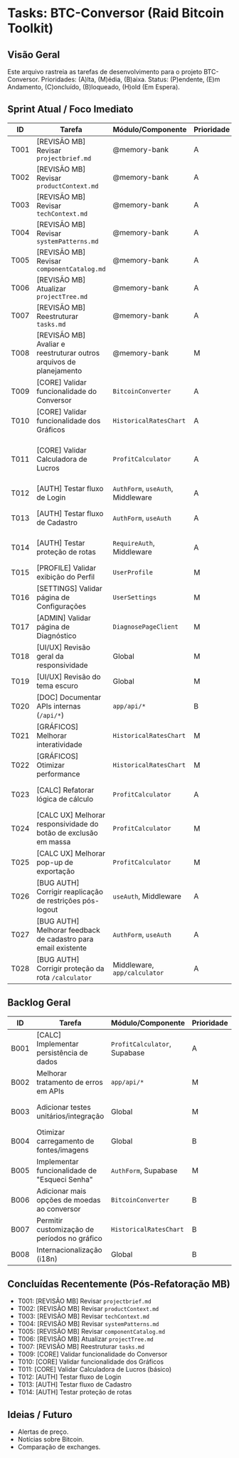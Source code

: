 # Tasks: BTC-Conversor (Raid Bitcoin Toolkit)

## Visão Geral

Este arquivo rastreia as tarefas de desenvolvimento para o projeto BTC-Conversor. 
Prioridades: (A)lta, (M)édia, (B)aixa.
Status: (P)endente, (E)m Andamento, (C)oncluído, (B)loqueado, (H)old (Em Espera).

## Sprint Atual / Foco Imediato

| ID  | Tarefa                                     | Módulo/Componente        | Prioridade | Status | Observações                                     |
|-----|--------------------------------------------|--------------------------|------------|--------|-------------------------------------------------|
| T001| [REVISÃO MB] Revisar `projectbrief.md`       | @memory-bank             | A          | C      | Concluído como parte da refatoração do MB.        |
| T002| [REVISÃO MB] Revisar `productContext.md`     | @memory-bank             | A          | C      | Concluído como parte da refatoração do MB.        |
| T003| [REVISÃO MB] Revisar `techContext.md`        | @memory-bank             | A          | C      | Concluído como parte da refatoração do MB.        |
| T004| [REVISÃO MB] Revisar `systemPatterns.md`     | @memory-bank             | A          | C      | Concluído como parte da refatoração do MB.        |
| T005| [REVISÃO MB] Revisar `componentCatalog.md`   | @memory-bank             | A          | C      | Concluído como parte da refatoração do MB.        |
| T006| [REVISÃO MB] Atualizar `projectTree.md`      | @memory-bank             | A          | C      | Concluído como parte da refatoração do MB.        |
| T007| [REVISÃO MB] Reestruturar `tasks.md`         | @memory-bank             | A          | C      | Concluído como parte da refatoração do MB.        |
| T008| [REVISÃO MB] Avaliar e reestruturar outros arquivos de planejamento | @memory-bank             | M          | P      | `detailed-tasks.md`, `quick-wins.md`, etc.      |
| T009| [CORE] Validar funcionalidade do Conversor   | `BitcoinConverter`       | A          | C      | Validado com sucesso.                           |
| T010| [CORE] Validar funcionalidade dos Gráficos   | `HistoricalRatesChart`   | A          | C      | Funcional. Melhorias em interatividade/performance pendentes (T021, T022). |
| T011| [CORE] Validar Calculadora de Lucros       | `ProfitCalculator`       | A          | C      | Funcionalidade básica validada. Refatoração e melhorias UI/UX pendentes (T023, T024, T025, B001). |
| T012| [AUTH] Testar fluxo de Login                 | `AuthForm`, `useAuth`, Middleware | A          | C      | Problema pós-logout identificado (T026).        |
| T013| [AUTH] Testar fluxo de Cadastro              | `AuthForm`, `useAuth`    | A          | C      | Problema de feedback para email existente (T027). |
| T014| [AUTH] Testar proteção de rotas            | `RequireAuth`, Middleware| A          | C      | Problemas pós-logout e acesso não autenticado a `/calculator` (T026, T028). |
| T015| [PROFILE] Validar exibição do Perfil       | `UserProfile`            | M          | P      | Verificar se dados do usuário são mostrados.    |
| T016| [SETTINGS] Validar página de Configurações | `UserSettings`           | M          | P      | Verificar funcionalidade básica.                |
| T017| [ADMIN] Validar página de Diagnóstico      | `DiagnosePageClient`     | M          | P      | Testar com usuário admin.                       |
| T018| [UI/UX] Revisão geral da responsividade    | Global                   | M          | P      | Testar em diferentes tamanhos de tela.          |
| T019| [UI/UX] Revisão do tema escuro             | Global                   | M          | P      | Garantir consistência.                          |
| T020| [DOC] Documentar APIs internas (`/api/*`)  | `app/api/*`              | B          | P      | Adicionar comentários JSDoc/TSDoc.              |
| T021| [GRÁFICOS] Melhorar interatividade         | `HistoricalRatesChart`   | M          | P      | Ex: tooltips mais ricos, zoom, etc.             |
| T022| [GRÁFICOS] Otimizar performance            | `HistoricalRatesChart`   | M          | P      | Ex: virtualização, carregamento inteligente.    |
| T023| [CALC] Refatorar lógica de cálculo         | `ProfitCalculator`       | A          | P      | Preço médio do dia do aporte, divisão de lucros, valorização do principal. |
| T024| [CALC UX] Melhorar responsividade do botão de exclusão em massa | `ProfitCalculator`       | M          | P      |                                                 |
| T025| [CALC UX] Melhorar pop-up de exportação    | `ProfitCalculator`       | M          | P      | Responsividade e atualização de dados de relatórios. |
| T026| [BUG AUTH] Corrigir reaplicação de restrições pós-logout | `useAuth`, Middleware    | A          | P      | Usuário deslogado mantém acesso indevido.       |
| T027| [BUG AUTH] Melhorar feedback de cadastro para email existente | `AuthForm`, `useAuth`    | A          | P      | Exibir erro correto ao invés de "validar email".  |
| T028| [BUG AUTH] Corrigir proteção da rota `/calculator` | Middleware, `app/calculator` | A          | P      | Rota acessível sem login.                       |

## Backlog Geral

| ID  | Tarefa                                     | Módulo/Componente        | Prioridade | Status | Observações                                     |
|-----|--------------------------------------------|--------------------------|------------|--------|-------------------------------------------------|
| B001| [CALC] Implementar persistência de dados   | `ProfitCalculator`, Supabase | A          | P      | Essencial para funcionalidade completa.         |
| B002| Melhorar tratamento de erros em APIs       | `app/api/*`              | M          | P      | Padronizar respostas de erro.                   |
| B003| Adicionar testes unitários/integração      | Global                   | M          | P      | Foco nos hooks e lógica de negócios.            |
| B004| Otimizar carregamento de fontes/imagens    | Global                   | B          | P      |                                                 |
| B005| Implementar funcionalidade de "Esqueci Senha"| `AuthForm`, Supabase     | M          | P      |                                                 |
| B006| Adicionar mais opções de moedas ao conversor| `BitcoinConverter`       | B          | P      |                                                 |
| B007| Permitir customização de períodos no gráfico| `HistoricalRatesChart`   | B          | P      | Input de datas.                                 |
| B008| Internacionalização (i18n)                 | Global                   | B          | P      | Se planejado para o futuro.                      |

## Concluídas Recentemente (Pós-Refatoração MB)

*   T001: [REVISÃO MB] Revisar `projectbrief.md`
*   T002: [REVISÃO MB] Revisar `productContext.md`
*   T003: [REVISÃO MB] Revisar `techContext.md`
*   T004: [REVISÃO MB] Revisar `systemPatterns.md`
*   T005: [REVISÃO MB] Revisar `componentCatalog.md`
*   T006: [REVISÃO MB] Atualizar `projectTree.md`
*   T007: [REVISÃO MB] Reestruturar `tasks.md`
*   T009: [CORE] Validar funcionalidade do Conversor
*   T010: [CORE] Validar funcionalidade dos Gráficos
*   T011: [CORE] Validar Calculadora de Lucros (básico)
*   T012: [AUTH] Testar fluxo de Login
*   T013: [AUTH] Testar fluxo de Cadastro
*   T014: [AUTH] Testar proteção de rotas

## Ideias / Futuro

*   Alertas de preço.
*   Notícias sobre Bitcoin.
*   Comparação de exchanges.